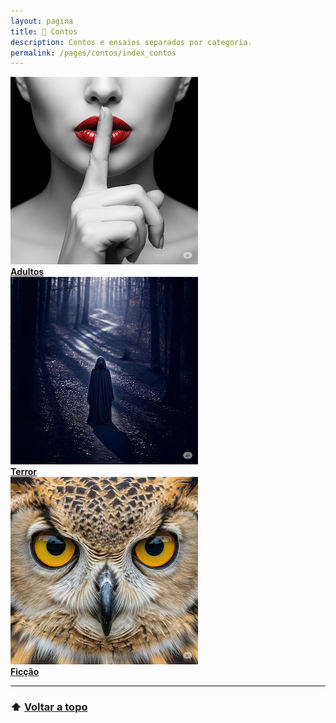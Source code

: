 ```yaml
---
layout: pagina
title: 📝 Contos
description: Contos e ensaios separados por categoria.
permalink: /pages/contos/index_contos
---
```


<div class="grid grid-cols-1 sm:grid-cols-2 md:grid-cols-3 gap-8 justify-items-center px-4 py-8">

  <!-- Adultos -->
  <div class="text-center">
    <a href="/pages/contos/adultos/index_adultos.html">
      <img src="/assets/imagens/contos/adultos/adultos.png" alt="Adultos" title="Adultos"
        class="w-full max-w-xs h-[300px] object-cover rounded shadow-md hover:scale-105 transition-transform duration-300">
    </a><br>
    <strong><a href="/pages/contos/adultos/index_adultos.html" class="text-blue-700 hover:underline">Adultos</a></strong>
  </div>

  <!-- Terror -->
  <div class="text-center">
    <a href="/pages/contos/terror/index_terror.html">
      <img src="/assets/imagens/contos/terror/terror.png" alt="Terror" title="Terror"
        class="w-full max-w-xs h-[300px] object-cover rounded shadow-md hover:scale-105 transition-transform duration-300">
    </a><br>
    <strong><a href="/pages/contos/terror/index_terror.html" class="text-blue-700 hover:underline">Terror</a></strong>
  </div>

  <!-- Ficção -->
  <div class="text-center">
    <a href="/pages/contos/ficcao/index_ficcao.html">
      <img src="/assets/imagens/contos/ficcao/ficcao.png" alt="Ficção" title="Ficção"
        class="w-full max-w-xs h-[300px] object-cover rounded shadow-md hover:scale-105 transition-transform duration-300">
    </a><br>
    <strong><a href="//pages/contos/ficcao/index_ficcao.html" class="text-blue-700 hover:underline">Ficção</a></strong>
  </div>

</div>

---

### ⬆️ [Voltar a topo](#contos)
